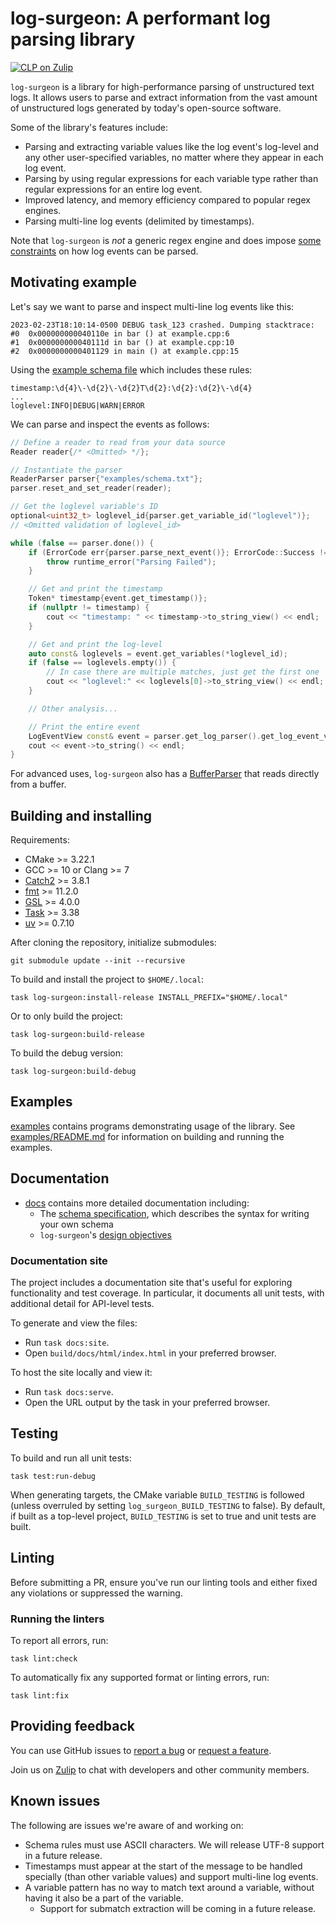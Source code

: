 # log-surgeon: A performant log parsing library

[![CLP on Zulip](https://img.shields.io/badge/zulip-yscope--clp%20chat-1888FA?logo=zulip)](https://yscope-clp.zulipchat.com/)

`log-surgeon` is a library for high-performance parsing of unstructured text
logs. It allows users to parse and extract information from the vast amount of
unstructured logs generated by today's open-source software.

Some of the library's features include:

* Parsing and extracting variable values like the log event's log-level and any
  other user-specified variables, no matter where they appear in each log event.
* Parsing by using regular expressions for each variable type rather than
  regular expressions for an entire log event.
* Improved latency, and memory efficiency compared to popular regex engines.
* Parsing multi-line log events (delimited by timestamps).

Note that `log-surgeon` is *not* a generic regex engine and does impose [some
constraints](docs/parsing-constraints.md) on how log events can be parsed.

## Motivating example

Let's say we want to parse and inspect multi-line log events like this:

```
2023-02-23T18:10:14-0500 DEBUG task_123 crashed. Dumping stacktrace:
#0  0x000000000040110e in bar () at example.cpp:6
#1  0x000000000040111d in bar () at example.cpp:10
#2  0x0000000000401129 in main () at example.cpp:15
```

Using the [example schema file](examples/schema.txt) which includes these rules:

```
timestamp:\d{4}\-\d{2}\-\d{2}T\d{2}:\d{2}:\d{2}\-\d{4}
...
loglevel:INFO|DEBUG|WARN|ERROR
```

We can parse and inspect the events as follows:

```cpp
// Define a reader to read from your data source
Reader reader{/* <Omitted> */};

// Instantiate the parser
ReaderParser parser{"examples/schema.txt"};
parser.reset_and_set_reader(reader);

// Get the loglevel variable's ID
optional<uint32_t> loglevel_id{parser.get_variable_id("loglevel")};
// <Omitted validation of loglevel_id>

while (false == parser.done()) {
    if (ErrorCode err{parser.parse_next_event()}; ErrorCode::Success != err) {
        throw runtime_error("Parsing Failed");
    }

    // Get and print the timestamp
    Token* timestamp{event.get_timestamp()};
    if (nullptr != timestamp) {
        cout << "timestamp: " << timestamp->to_string_view() << endl;
    }

    // Get and print the log-level
    auto const& loglevels = event.get_variables(*loglevel_id);
    if (false == loglevels.empty()) {
        // In case there are multiple matches, just get the first one
        cout << "loglevel:" << loglevels[0]->to_string_view() << endl;
    }

    // Other analysis...

    // Print the entire event
    LogEventView const& event = parser.get_log_parser().get_log_event_view();
    cout << event->to_string() << endl;
}
```

For advanced uses, `log-surgeon` also has a
[BufferParser](examples/buffer-parser.cpp) that reads directly from a buffer.

## Building and installing

Requirements:

* CMake >= 3.22.1
* GCC >= 10 or Clang >= 7
* [Catch2] >= 3.8.1
* [fmt] >= 11.2.0
* [GSL] >= 4.0.0
* [Task] >= 3.38
* [uv] >= 0.7.10

After cloning the repository, initialize submodules:

```shell
git submodule update --init --recursive
```

To build and install the project to `$HOME/.local`:

```shell
task log-surgeon:install-release INSTALL_PREFIX="$HOME/.local"
```

Or to only build the project:

```shell
task log-surgeon:build-release
```

To build the debug version:

```shell
task log-surgeon:build-debug
```

## Examples

[examples](examples) contains programs demonstrating usage of the library. See
[examples/README.md](examples/README.md) for information on building and running the examples.

## Documentation

* [docs](docs) contains more detailed documentation including:
  * The [schema specification](docs/schema.md), which describes the syntax for
    writing your own schema
  * `log-surgeon`'s [design objectives](docs/design-objectives.md)

### Documentation site

The project includes a documentation site that's useful for exploring functionality and test
coverage. In particular, it documents all unit tests, with additional detail for API-level tests.

To generate and view the files:

* Run `task docs:site`.
* Open `build/docs/html/index.html` in your preferred browser.

To host the site locally and view it:

* Run `task docs:serve`.
* Open the URL output by the task in your preferred browser.

## Testing

To build and run all unit tests:

```shell
task test:run-debug
```

When generating targets, the CMake variable `BUILD_TESTING` is followed (unless overruled by setting
`log_surgeon_BUILD_TESTING` to false). By default, if built as a top-level project, `BUILD_TESTING`
is set to true and unit tests are built.

## Linting

Before submitting a PR, ensure you've run our linting tools and either fixed any violations or
suppressed the warning.

### Running the linters

To report all errors, run:

```shell
task lint:check
```

To automatically fix any supported format or linting errors, run:

```shell
task lint:fix
```

## Providing feedback

You can use GitHub issues to [report a bug][bug-report] or [request a feature][feature-req].

Join us on [Zulip](https://yscope-clp.zulipchat.com/) to chat with developers
and other community members.

## Known issues

The following are issues we're aware of and working on:
* Schema rules must use ASCII characters. We will release UTF-8 support in a
  future release.
* Timestamps must appear at the start of the message to be handled specially
  (than other variable values) and support multi-line log events.
* A variable pattern has no way to match text around a variable, without having
  it also be a part of the variable.
  * Support for submatch extraction will be coming in a future release.

[bug-report]: https://github.com/y-scope/log-surgeon/issues/new?assignees=&labels=bug&template=bug-report.yaml
[Catch2]: https://github.com/catchorg/Catch2/tree/devel
[feature-req]: https://github.com/y-scope/log-surgeon/issues/new?assignees=&labels=enhancement&template=feature-request.yaml
[fmt]: https://github.com/fmtlib/fmt
[GSL]: https://github.com/microsoft/GSL
[Task]: https://taskfile.dev/
[uv]: https://docs.astral.sh/uv
